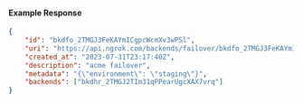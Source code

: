 <!-- Code generated for API Clients. DO NOT EDIT. -->

#### Example Response

```json
{
	"id": "bkdfo_2TMGJ3FeKAYmICgpcWcmXv3wPSl",
	"uri": "https://api.ngrok.com/backends/failover/bkdfo_2TMGJ3FeKAYmICgpcWcmXv3wPSl",
	"created_at": "2023-07-31T23:17:40Z",
	"description": "acme failover",
	"metadata": "{\"environment\": \"staging\"}",
	"backends": ["bkdhr_2TMGJ2TIm31qPPearUgcXAX7vrq"]
}
```
